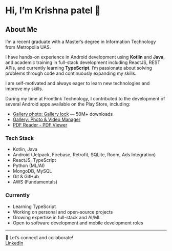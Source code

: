 # Hi, I’m Krishna patel 👋

## About Me

I’m a recent graduate with a Master’s degree in Information Technology from Metropolia UAS. 

I have hands-on experience in Android development using **Kotlin** and **Java**, and academic training in full-stack development including ReactJS, REST APIs, and currently learning **TypeScript**. I’m passionate about solving problems through code and continuously expanding my skills.  

I am self-motivated and always eager to learn new technologies and improve my skills.

During my time at Frontlink Technology, I contributed to the development of several Android apps available on the Play Store, including:

- [Gallery photo: Gallery lock](https://play.google.com/store/apps/details?id=com.threestar.gallery) — 50M+ downloads  
- [Gallery: Photo & Video Manager](https://play.google.com/store/apps/details?id=com.photo.editor.photoeditorpro.collagemaker)  
- [PDF Reader - PDF Viewer](https://play.google.com/store/apps/details?id=pdf.reader.pdfviewer.pdfeditor.imagetopdf.pdfconverter)

### Tech Stack

- Kotlin, Java  
- Android (Jetpack, Firebase, Retrofit, SQLite, Room, Ads Integration)  
- ReactJS, TypeScript  
- Python (ML/AI)  
- MongoDB, MySQL  
- Git & GitHub  
- AWS (Fundamentals)

### Currently

- Learning TypeScript
- Working on personal and open-source projects  
- Growing expertise in full-stack and AI/ML   
- Open to software development and mobile development roles

---

🚀 Let’s connect and collaborate!  
 [LinkedIn](https://www.linkedin.com/in/krishna-patel-4a434a24a/)

